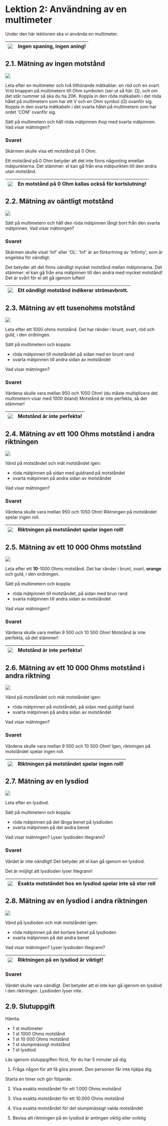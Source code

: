# Lektion 2: Användning av en multimeter

Under den här lektionen ska vi använda en multimeter.

![](EmojiSunglasses.png) | Ingen spaning, ingen aning!
:-------------:|:----------------------------------------: 

## 2.1. Mätning av ingen motstånd

![](anvaendning_av_en_multimeter_kortslutning.png)

Leta efter en multimeter och två tillhörande mätkablar: en röd och en svart.
Vrid knappen på multimetern till Ohm symbolen (ser ut så här: Ω),
och om det står nummer så ska du ha 20K.
Koppla in den röda mätkabeln i det röda hålet på multimetern som har ett V och en
Ohm symbol (Ω) ovanför sig.
Koppla in den svarta mätkabeln i det svarta hålet på multimetern som har ordet 'COM' ovanför sig.

Sätt på multimetern och håll röda mätpinnen ihop med svarta mätpinnen.
Vad visar mätningen?

### Svaret

Skärmen skulle visa ett motstånd på 0 Ohm.

Ett motstånd på 0 Ohm betyder att det inte finns någonting emellan mätpunkterna.
Det stämmer: el kan gå från ena mätpunkten till den andra utan motstånd.

![](EmojiBowtie.png) | En motstånd på 0 Ohm kallas också för kortslutning!
:-------------:|:----------------------------------------: 

## 2.2. Mätning av oäntligt motstånd

![](anvaendning_av_en_multimeter_luft.png)

Sätt på multimetern och håll den röda mätpinnen långt bort från den svarta mätpinnen.
Vad visar mätningen?

### Svaret

Skärmen skulle visat 'Inf' eller 'OL'. 'Inf' är an förkortning av 'Infinity',
som är engelska för oändligt.

Det betyder att det finns oändligt mycket motstånd mellan mätpinnarna.
Det stämmer: el kan gå från ena mätpinnen till den andra med mycket motstånd!
Det är svårt för el att gå igenom luften!

![](EmojiBowtie.png) | Ett oändligt motstånd indikerar strömavbrott.
:-------------:|:----------------------------------------: 

## 2.3. Mätning av ett tusenohms motstånd

![](anvaendning_av_en_multimeter_1000_1.png)

Leta efter ett 1000 ohms motstånd.
Det har ränder i brunt, svart, röd och guld, i den ordningen.

Sätt på multimetern och koppla:

 * röda mätpinnen till motståndet på sidan med en brunt rand 
 * svarta mätpinnen till andra sidan av motståndet

Vad visar mätningen?

### Svaret

Värdena skulle vara mellan 950 och 1050 Ohm! (du måste multiplicera det multimetern visar med 1000 ibland)
Motstånd är inte perfekta, så det stämmer!

![](EmojiBowtie.png) | Motstånd är inte perfekta!
:-------------:|:----------------------------------------: 

## 2.4. Mätning av ett 100 Ohms motstånd i andra riktningen

![](anvaendning_av_en_multimeter_1000_2.png)

Vänd på motståndet och mät motståndet igen:

 * röda mätpinnen på sidan med guldrand på motståndet
 * svarta mätpinnen på andra sidan av motståndet

Vad visar mätningen?

### Svaret

Värdena skulle vara mellan 950 och 1050 Ohm!
Riktningen på motståndet spelar ingen roll.

![](EmojiBowtie.png) | Riktningen på motståndet spelar ingen roll!
:-------------:|:----------------------------------------: 

## 2.5. Mätning av ett 10 000 Ohms motstånd

![](anvaendning_av_en_multimeter_10000_1.png)

Leta efter ett **10**-1000 Ohms motstånd.
Det har ränder i brunt, svart, **orange** och guld, i den ordningen.

Sätt på multimetern och koppla:

 * röda mätpinnen till motståndet, på sidan med brun rand 
 * svarta mätpinnen till andra sidan av motståndet

Vad visar mätningen?

### Svaret

Värdena skulle vara mellan 9 500 och 10 500 Ohm!
Motstånd är inte perfekta, så det stämmer!

![](EmojiBowtie.png) | Motstånd är inte perfekta!
:-------------:|:----------------------------------------: 

## 2.6. Mätning av ett 10 000 Ohms motstånd i andra riktning

![](anvaendning_av_en_multimeter_10000_2.png)

Vänd på motståndet och mät motståndet igen:

 * röda mätpinnen på motståndet, på sidan med guldigt band 
 * svarta mätpinnen på andra sidan av motståndet

Vad visar mätningen?

### Svaret

Värdena skulle vara mellan 9 500 och 10 500 Ohm!
Igen, riktningen på motståndet spelar ingen roll.

![](EmojiBowtie.png) | Riktningen på motståndet spelar ingen roll!
:-------------:|:----------------------------------------: 

## 2.7. Mätning av en lysdiod

![](anvaendning_av_en_multimeter_lysdiod_1.png)

Leta efter en lysdiod.

Sätt på multimetern och koppla:

 * röda mätpinnen på det långa benet på lysdioden
 * svarta mätpinnen på det andra benet

Vad visar mätningen? Lyser lysdioden litegrann?

### Svaret

Värdet är inte oändligt!
Det betyder att el kan gå igenom en lysdiod.

Det är möjligt att lysdioden lyser litegrann!

![](EmojiBowtie.png) | Exakta motståndet hos en lysdiod spelar inte så stor roll
:-------------:|:----------------------------------------: 

## 2.8. Mätning av en lysdiod i andra riktningen

![](anvaendning_av_en_multimeter_lysdiod_2.png)

Vänd på lysdioden och mät motståndet igen:

 * röda mätpinnen på det kortare benet på lysdioden
 * svarta mätpinnen på det andra benet

Vad visar mätningen? Lyser lysdioden litegrann?

![](EmojiBowtie.png) | Riktningen på en lysdiod är viktigt!
:-------------:|:----------------------------------------: 

### Svaret

Värdet skulle vara oändligt.
Det betyder att el inte kan gå igenom en lysdiod i den riktningen.
Lysdioden lyser inte.

## 2.9. Slutuppgift

Hämta:

 * 1 st multimeter
 * 1 st 1000 Ohms motstånd
 * 1 st 10 000 Ohms motstånd
 * 1 st slumpmässigt motstånd
 * 1 st lysdiod

Läs igenom slutuppgiften först, för du har 5 minuter på dig.

1. Fråga någon för att få göra provet. Den personen får inte hjälpa dig.

Starta en timer och gör följande:

2. Visa exakta motståndet för ett 1.000 Ohms motstånd

3. Visa exakta motståndet för ett 10.000 Ohms motstånd

4. Visa exakta motståndet för det slumpmässigt valda motståndet

5. Bevisa att riktningen på en lysdiod är antingen viktig eller oviktig
